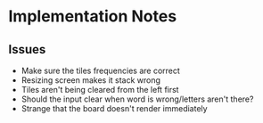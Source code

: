 # Implementation Notes

## Issues
* Make sure the tiles frequencies are correct
* Resizing screen makes it stack wrong
* Tiles aren't being cleared from the left first
* Should the input clear when word is wrong/letters aren't there?
* Strange that the board doesn't render immediately
